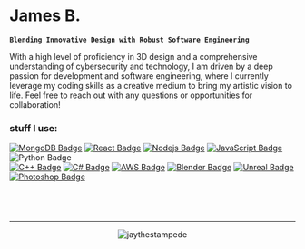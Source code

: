 # James B.
**`Blending Innovative Design with Robust Software Engineering`**

With a high level of proficiency in 3D design and a comprehensive understanding of cybersecurity and technology, I am driven by a deep passion for development and software engineering, where I currently leverage my coding skills as a creative medium to bring my artistic vision to life. Feel free to reach out with any questions or opportunities for collaboration!


<h3 align="left">stuff I use:</h3>


<p align="center"> 

[![MongoDB Badge](https://img.shields.io/badge/MongoDB-grey?style=for-the-badge&logo=mongodb&link=https%3A%2F%2Fwww.mongodb.com%2F)](#)
[![React Badge](https://img.shields.io/badge/React-black?style=for-the-badge&logo=react&link=https%3A%2F%2Freact.dev%2F)](#)
[![Nodejs Badge](https://img.shields.io/badge/NodeJS-grey?style=for-the-badge&logo=nodedotjs&link=https%3A%2F%2Fnodejs.org)](#)
[![JavaScript Badge](https://img.shields.io/badge/JavaScript-black?style=for-the-badge&logo=javascript&link=https%3A%2F%2Fdeveloper.mozilla.org%2Fen-US%2Fdocs%2FWeb%2FJavaScript)](#)
![Python Badge](https://img.shields.io/badge/Python-%231E365C?style=for-the-badge&logo=python&link=https%3A%2F%2Fwww.python.org%2F)
  <br/>
[![C++ Badge](https://img.shields.io/badge/c%2B%2B-blue?style=for-the-badge&logo=cplusplus&link=https%3A%2F%2Fwww.w3schools.com%2Fcpp%2F)](#)
[![C# Badge](https://img.shields.io/badge/c%23-%23239120?style=for-the-badge&logo=csharp&link=https%3A%2F%2Fwww.w3schools.com%2Fcs%2F)](#)
[![AWS Badge](https://img.shields.io/badge/AWS-orange?style=for-the-badge&logo=amazonaws&link=https%3A%2F%2Faws.amazon.com%2F)](#)
[![Blender Badge](https://img.shields.io/badge/blender-blue?style=for-the-badge&logo=blender&link=https%3A%2F%2Fwww.blender.org%2F)](#)
[![Unreal Badge](https://img.shields.io/badge/unreal-%230E1128?style=for-the-badge&logo=unrealengine&link=https%3A%2F%2Fwww.unrealengine.com%2Fen-US)](#)
[![Photoshop Badge](https://img.shields.io/badge/Photoshop-%230D127E?style=for-the-badge&logo=adobephotoshop&link=https%3A%2F%2Fwww.adobe.com%2Fproducts%2Fphotoshop.html)](#)



  
  </p>

  <br/>

#
###

---

<p align="center"><img align="center" src="https://github-readme-streak-stats.herokuapp.com/?user=jaythestampede&&theme=icegray&hide_border=true&date_format=%5BY.%5Dn.j" alt="jaythestampede" /></p>

